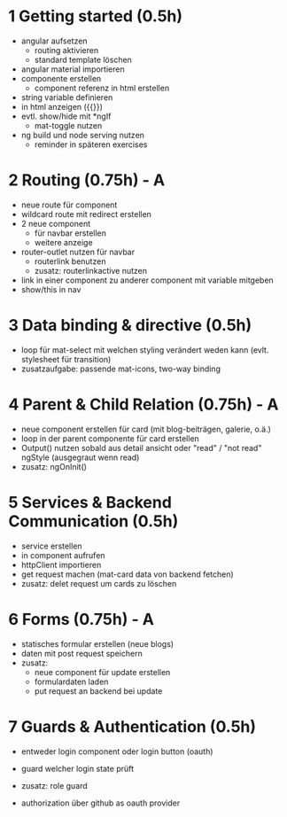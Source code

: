 # 1 Getting started (0.5h)

- angular aufsetzen
  - routing aktivieren
  - standard template löschen
- angular material importieren
- componente erstellen
  - component referenz in html erstellen
- string variable definieren
- in html anzeigen ({{}})
- evtl. show/hide mit \*ngIf
  - mat-toggle nutzen
- ng build und node serving nutzen
  - reminder in späteren exercises

# 2 Routing (0.75h) - A

- neue route für component
- wildcard route mit redirect erstellen
- 2 neue component
  - für navbar erstellen
  - weitere anzeige
- router-outlet nutzen für navbar
  - routerlink benutzen
  - zusatz: routerlinkactive nutzen
- link in einer component zu anderer component mit variable mitgeben
- show/this in nav

# 3 Data binding & directive (0.5h)

- loop für mat-select mit welchen styling verändert weden kann
  (evlt. stylesheet für transition)
- zusatzaufgabe: passende mat-icons, two-way binding

# 4 Parent & Child Relation (0.75h) - A

- neue component erstellen für card (mit blog-beiträgen, galerie, o.ä.)
- loop in der parent componente für card erstellen
- Output() nutzen sobald aus detail ansicht oder "read" / "not read" ngStyle (ausgegraut wenn read)
- zusatz: ngOnInit()

# 5 Services & Backend Communication (0.5h)

- service erstellen
- in component aufrufen
- httpClient importieren
- get request machen (mat-card data von backend fetchen)
- zusatz: delet request um cards zu löschen

# 6 Forms (0.75h) - A

- statisches formular erstellen (neue blogs)
- daten mit post request speichern
- zusatz:
  - neue component für update erstellen
  - formulardaten laden
  - put request an backend bei update

# 7 Guards & Authentication (0.5h)

- entweder login component oder login button (oauth)
- guard welcher login state prüft
- zusatz: role guard

- authorization über github as oauth provider

